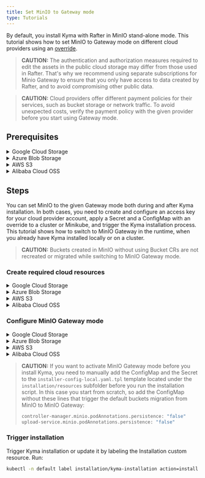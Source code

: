 ```yaml
---
title: Set MinIO to Gateway mode
type: Tutorials
---
```


By default, you install Kyma with Rafter in MinIO stand-alone mode. This tutorial shows how to set MinIO to Gateway mode on different cloud providers using an [override](/root/kyma/#configuration-helm-overrides-for-kyma-installation).

>**CAUTION:** The authentication and authorization measures required to edit the assets in the public cloud storage may differ from those used in Rafter. That's why we recommend using separate subscriptions for Minio Gateway to ensure that you only have access to data created by Rafter, and to avoid compromising other public data.

>**CAUTION:** Cloud providers offer different payment policies for their services, such as bucket storage or network traffic. To avoid unexpected costs, verify the payment policy with the given provider before you start using Gateway mode.

## Prerequisites

<div tabs name="prerequisites" group="gateway-mode">
  <details>
  <summary label="google-cloud-storage">
  Google Cloud Storage
  </summary>

- [kubectl](https://kubernetes.io/docs/tasks/tools/install-kubectl/)
- [gcloud](https://cloud.google.com/sdk/gcloud/)
- [Google Cloud Platform (GCP)](https://cloud.google.com) project

  </details>
  <details>
  <summary label="azure-blob-storage">
  Azure Blob Storage
  </summary>

- [kubectl](https://kubernetes.io/docs/tasks/tools/install-kubectl/)
- [Azure CLI](https://docs.microsoft.com/en-us/cli/azure)
- [Microsoft Azure](http://azure.com) subscription

  </details>
  <details>
  <summary label="aws-s3">
  AWS S3
  </summary>

>**CAUTION:** AWS S3 Gateway mode was only tested manually on Kyma 1.6. Currently, there is no automated pipeline for it in Kyma.

- [kubectl](https://kubernetes.io/docs/tasks/tools/install-kubectl/)
- [Amazon Web Services (AWS)](https://aws.amazon.com) account

  </details>
  <details>
  <summary label="alibaba-cloud-oss">
  Alibaba Cloud OSS
  </summary>

>**CAUTION:** Alibaba Cloud OSS Gateway mode was only tested manually on Kyma 1.6. Currently, there is no automated pipeline for it in Kyma.

- [kubectl](https://kubernetes.io/docs/tasks/tools/install-kubectl/)
- [Alibaba Cloud](https://alibabacloud.com) account

  </details>
</div>


## Steps

You can set MinIO to the given Gateway mode both during and after Kyma installation. In both cases, you need to create and configure an access key for your cloud provider account, apply a Secret and a ConfigMap with an override to a cluster or Minikube, and trigger the Kyma installation process. This tutorial shows how to switch to MinIO Gateway in the runtime, when you already have Kyma installed locally or on a cluster.

>**CAUTION:** Buckets created in MinIO without using Bucket CRs are not recreated or migrated while switching to MinIO Gateway mode.

### Create required cloud resources

<div tabs name="create-required-cloud-resources" group="gateway-mode">
  <details>
  <summary label="google-cloud-storage">
  Google Cloud Storage
  </summary>

Create a Google service account that has a private key and the **Storage Admin** role permissions. Follow these steps:

1. Run the `export {VARIABLE}={value}` command to set up the following environment variables, where:

    - **SA_NAME** is the name of the service account.
    - **SA_DISPLAY_NAME** is the display name of the service account.
    - **PROJECT** is the GCP project ID.
    - **SECRET_FILE** is the path to the private key.
    - **ROLE** is the **Storage Admin** role bound to the service account.

    Example:

    ```bash
    export SA_NAME=my-service-account
    export SA_DISPLAY_NAME=service-account
    export PROJECT=test-project-012345
    export SECRET_FILE=my-private-key-path
    export ROLE=roles/storage.admin
    ```

2. When you communicate with Google Cloud for the first time, set the context for your Google Cloud project. Run this command:

    ```bash
    gcloud config set project $PROJECT
    ```

3. Create a service account. Run:

    ```bash
    gcloud iam service-accounts create $SA_NAME --display-name $SA_DISPLAY_NAME
    ```

4. Add a policy binding for the **Storage Admin** role to the service account. Run:

    ```bash
    gcloud projects add-iam-policy-binding $PROJECT --member=serviceAccount:$SA_NAME@$PROJECT.iam.gserviceaccount.com --role=$ROLE
    ```

5. Create a private key for the service account:

    ```bash
    gcloud iam service-accounts keys create $SECRET_FILE --iam-account=$SA_NAME@$PROJECT.iam.gserviceaccount.com
    ```

6. Export the private key as an environment variable:

    ```bash
    export GCS_KEY_JSON=$(< "$SECRET_FILE" base64 | tr -d '\n')
    ```

  </details>
  <details>
  <summary label="azure-blob-storage">
  Azure Blob Storage
  </summary>

Create an Azure resource group and a storage account. Follow these steps:

1. Run the `export {VARIABLE}={value}` command to set up the following environment variables, where:

    - **AZ_ACCOUNT_NAME** is the name of the storage account.
    - **AZ_RESOURCE_GROUP** is the name of the resource group.
    - **AZ_RESOURCE_GROUP_LOCATION** is the location of the resource group.
    - **AZ_SUBSCRIPTION** is the ID of the Azure subscription.

    Example:

    ```bash
    export AZ_ACCOUNT_NAME=accountname
    export AZ_RESOURCE_GROUP=my-resource-group
    export AZ_RESOURCE_GROUP_LOCATION=westeurope
    export AZ_SUBSCRIPTION=123456-123456-123456-1234567
    ```

2. When you communicate with Microsoft Azure for the first time, log into your Azure account. Run this command:

    ```bash
    az login
    ```

3. Create a resource group. Run:

    ```bash
    az group create --name ${AZ_RESOURCE_GROUP} --location ${AZ_RESOURCE_GROUP_LOCATION} --subscription ${AZ_SUBSCRIPTION}
    ```

4. Create a storage account. Run:

    ```bash
    az storage account create --name ${AZ_ACCOUNT_NAME} --resource-group ${AZ_RESOURCE_GROUP} --subscription ${AZ_SUBSCRIPTION}
    ```

5. Export the access key as an environment variable:

    ```bash
    export AZ_ACCOUNT_KEY=$(az storage account keys list --account-name "${AZ_ACCOUNT_NAME}" --resource-group "${AZ_RESOURCE_GROUP}" --query "[?keyName=='key1'].value" --output tsv | base64)
    ```

  </details>
  <details>
  <summary label="aws-s3">
  AWS S3
  </summary>

Create an AWS access key for an IAM user. Follow these steps:

1. Access the [AWS Identity and Access Management console](https://console.aws.amazon.com/iam/).
2. In the left navigation panel, select **Users**.
3. Choose the user whose access keys you want to create, and select the **Security credentials** tab.
4. In the **Access keys** section, select **Create access key**.
5. Export the access and secret keys as environment variables:

    ```bash
    export AWS_ACCESS_KEY={your-access-ID}
    export AWS_SECRET_KEY={your-secret-key}
    ```

  </details>
  <details>
  <summary label="alibaba-cloud-oss">
  Alibaba Cloud OSS
  </summary>

Create an Alibaba Cloud access key for a user. Follow these steps:

1. Access the [Resource Access Management console](https://ram.console.aliyun.com).
2. In the left navigation panel, select **User**.
3. Choose the user whose access keys you want to create.
4. Click **Create AccessKey** in the **User AccessKey** section.
5. Export the access and secret keys as environment variables:

    ```bash
    export ALIBABA_ACCESS_KEY={your-access-ID}
    export ALIBABA_SECRET_KEY={your-secret-key}
    ```

  </details>
</div>

### Configure MinIO Gateway mode

<div tabs name="configure-minio-gateway-mode" group="gateway-mode">
  <details>
  <summary label="google-cloud-storage">
  Google Cloud Storage
  </summary>


Apply the following Secret and ConfigMap with an override to a cluster or Minikube. Run:

```bash
cat <<EOF | kubectl apply -f -
apiVersion: v1
kind: Secret
metadata:
  name: rafter-overrides
  namespace: kyma-installer
  labels:
    installer: overrides
    component: rafter
    kyma-project.io/installation: ""
type: Opaque
data:
  controller-manager.minio.gcsgateway.gcsKeyJson: "$GCS_KEY_JSON"
---
apiVersion: v1
kind: ConfigMap
metadata:
  name: rafter-overrides
  namespace: kyma-installer
  labels:
    installer: overrides
    component: rafter
    kyma-project.io/installation: ""
data:
  controller-manager.minio.persistence.enabled: "false"
  upload-service.minio.persistence.enabled: "false"
  controller-manager.minio.gcsgateway.enabled: "true"
  controller-manager.minio.gcsgateway.projectId: "$PROJECT"
  controller-manager.minio.DeploymentUpdate.type: RollingUpdate
  controller-manager.minio.DeploymentUpdate.maxSurge: "0"
  controller-manager.minio.DeploymentUpdate.maxUnavailable: "50%"
  controller-manager.minio.podAnnotations.persistence: "false"
  upload-service.minio.podAnnotations.persistence: "false"
EOF
```

  </details>
  <details>
  <summary label="azure-blob-storage">
  Azure Blob Storage
  </summary>

Apply the following Secret and ConfigMap with an override to a cluster or Minikube. Run:

```bash
cat <<EOF | kubectl apply -f -
apiVersion: v1
kind: Secret
metadata:
  name: rafter-overrides
  namespace: kyma-installer
  labels:
    installer: overrides
    component: rafter
    kyma-project.io/installation: ""
type: Opaque
data:
  controller-manager.minio.accessKey: "$(echo "${AZ_ACCOUNT_NAME}" | base64)"
  controller-manager.minio.secretKey: "${AZ_ACCOUNT_KEY}"
---
apiVersion: v1
kind: ConfigMap
metadata:
  name: rafter-overrides
  namespace: kyma-installer
  labels:
    installer: overrides
    component: rafter
    kyma-project.io/installation: ""
data:
  controller-manager.minio.persistence.enabled: "false"
  upload-service.minio.persistence.enabled: "false"
  controller-manager.minio.azuregateway.enabled: "true"
  controller-manager.minio.DeploymentUpdate.type: RollingUpdate
  controller-manager.minio.DeploymentUpdate.maxSurge: "0"
  controller-manager.minio.DeploymentUpdate.maxUnavailable: "50%"
  controller-manager.minio.podAnnotations.persistence: "false"
  upload-service.minio.podAnnotations.persistence: "false"
EOF
```

  </details>
  <details>
  <summary label="aws-s3">
  AWS S3
  </summary>

1. Export an AWS S3 service [endpoint](https://docs.aws.amazon.com/general/latest/gr/rande.html) as an environment variable:

    ```bash
    export AWS_SERVICE_ENDPOINT=https://{endpoint-address}
    ```

2. Apply the following Secret and ConfigMap with an override to a cluster or Minikube. Run:

```bash
cat <<EOF | kubectl apply -f -
apiVersion: v1
kind: Secret
metadata:
  name: rafter-overrides
  namespace: kyma-installer
  labels:
    installer: overrides
    component: rafter
    kyma-project.io/installation: ""
type: Opaque
data:
  controller-manager.minio.accessKey: "$(echo "${AWS_ACCESS_KEY}" | base64)"
  controller-manager.minio.secretKey: "$(echo "${AWS_SECRET_KEY}" | base64)"
---
apiVersion: v1
kind: ConfigMap
metadata:
  name: rafter-overrides
  namespace: kyma-installer
  labels:
    installer: overrides
    component: rafter
    kyma-project.io/installation: ""
data:
  controller-manager.minio.persistence.enabled: "false"
  upload-service.minio.persistence.enabled: "false"
  controller-manager.minio.s3gateway.enabled: "true"
  controller-manager.minio.s3gateway.serviceEndpoint: "${AWS_SERVICE_ENDPOINT}"
  controller-manager.minio.DeploymentUpdate.type: RollingUpdate
  controller-manager.minio.DeploymentUpdate.maxSurge: "0"
  controller-manager.minio.DeploymentUpdate.maxUnavailable: "50%"
  controller-manager.minio.podAnnotations.persistence: "false"
  upload-service.minio.podAnnotations.persistence: "false"
EOF
```

  </details>
  <details>
  <summary label="alibaba-cloud-oss">
  Alibaba Cloud OSS
  </summary>

1. Export an Alibaba OSS service [endpoint](https://www.alibabacloud.com/help/doc-detail/31837.htm) as an environment variable:

    ```bash
    export ALIBABA_SERVICE_ENDPOINT=https://{endpoint-address}
    ```

2. Apply the following Secret and ConfigMap with an override to a cluster or Minikube. Run:

```bash
cat <<EOF | kubectl apply -f -
apiVersion: v1
kind: Secret
metadata:
  name: rafter-overrides
  namespace: kyma-installer
  labels:
    installer: overrides
    component: rafter
    kyma-project.io/installation: ""
type: Opaque
data:
  controller-manager.minio.accessKey: "$(echo "${ALIBABA_ACCESS_KEY}" | base64)"
  controller-manager.minio.secretKey: "$(echo "${ALIBABA_SECRET_KEY}" | base64)"
---
apiVersion: v1
kind: ConfigMap
metadata:
  name: rafter-overrides
  namespace: kyma-installer
  labels:
    installer: overrides
    component: rafter
    kyma-project.io/installation: ""
data:
  controller-manager.minio.persistence.enabled: "false"
  upload-service.minio.persistence.enabled: "false"
  controller-manager.minio.ossgateway.enabled: "true"
  controller-manager.minio.ossgateway.endpointURL: "${ALIBABA_SERVICE_ENDPOINT}"
  controller-manager.minio.DeploymentUpdate.type: RollingUpdate
  controller-manager.minio.DeploymentUpdate.maxSurge: "0"
  controller-manager.minio.DeploymentUpdate.maxUnavailable: "50%"
  controller-manager.minio.podAnnotations.persistence: "false"
  upload-service.minio.podAnnotations.persistence: "false"
EOF
```

  </details>
</div>

> **CAUTION:** If you want to activate MinIO Gateway mode before you install Kyma, you need to manually add the ConfigMap and the Secret to the `installer-config-local.yaml.tpl` template located under the `installation/resources` subfolder before you run the installation script. In this case you start from scratch, so add the ConfigMap without these lines that trigger the default buckets migration from MinIO to MinIO Gateway:
>
> ```bash
> controller-manager.minio.podAnnotations.persistence: "false"
> upload-service.minio.podAnnotations.persistence: "false"
> ```

### Trigger installation

Trigger Kyma installation or update it by labeling the Installation custom resource. Run:

```bash
kubectl -n default label installation/kyma-installation action=install
```
